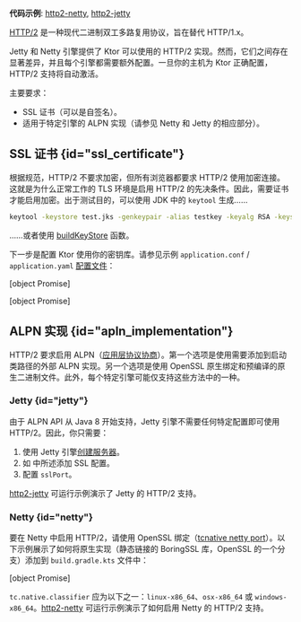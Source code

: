 [//]: # (title: HTTP/2)

<show-structure for="chapter" depth="2"/>

<tldr>
<p>
<b>代码示例</b>: <a href="https://github.com/ktorio/ktor-documentation/tree/%ktor_version%/codeSnippets/snippets/http2-netty">http2-netty</a>, <a href="https://github.com/ktorio/ktor-documentation/tree/%ktor_version%/codeSnippets/snippets/http2-jetty">http2-jetty</a>
</p>
</tldr>

[HTTP/2](https://en.wikipedia.org/wiki/HTTP/2) 是一种现代二进制双工多路复用协议，旨在替代 HTTP/1.x。

Jetty 和 Netty 引擎提供了 Ktor 可以使用的 HTTP/2 实现。然而，它们之间存在显著差异，并且每个引擎都需要额外配置。一旦你的主机为 Ktor 正确配置，HTTP/2 支持将自动激活。

主要要求：

*   SSL 证书（可以是自签名）。
*   适用于特定引擎的 ALPN 实现（请参见 Netty 和 Jetty 的相应部分）。

## SSL 证书 {id="ssl_certificate"}

根据规范，HTTP/2 不要求加密，但所有浏览器都要求 HTTP/2 使用加密连接。这就是为什么正常工作的 TLS 环境是启用 HTTP/2 的先决条件。因此，需要证书才能启用加密。出于测试目的，可以使用 JDK 中的 `keytool` 生成……

```bash
keytool -keystore test.jks -genkeypair -alias testkey -keyalg RSA -keysize 4096 -validity 5000 -dname 'CN=localhost, OU=ktor, O=ktor, L=Unspecified, ST=Unspecified, C=US'
```

……或者使用 [buildKeyStore](server-ssl.md) 函数。

下一步是配置 Ktor 使用你的密钥库。请参见示例 `application.conf` / `application.yaml` [配置文件](server-configuration-file.topic)：

<tabs group="config">
<tab title="application.conf" group-key="hocon">

[object Promise]

</tab>
<tab title="application.yaml" group-key="yaml">

[object Promise]

</tab>
</tabs>

## ALPN 实现 {id="apln_implementation"}

HTTP/2 要求启用 ALPN（[应用层协议协商](https://en.wikipedia.org/wiki/Application-Layer_Protocol_Negotiation)）。第一个选项是使用需要添加到启动类路径的外部 ALPN 实现。另一个选项是使用 OpenSSL 原生绑定和预编译的原生二进制文件。此外，每个特定引擎可能仅支持这些方法中的一种。

### Jetty {id="jetty"}

由于 ALPN API 从 Java 8 开始支持，Jetty 引擎不需要任何特定配置即可使用 HTTP/2。因此，你只需要：
1.  使用 Jetty 引擎[创建服务器](server-engines.md#choose-create-server)。
2.  如 [](#ssl_certificate) 中所述添加 SSL 配置。
3.  配置 `sslPort`。

[http2-jetty](https://github.com/ktorio/ktor-documentation/tree/%ktor_version%/codeSnippets/snippets/http2-jetty) 可运行示例演示了 Jetty 的 HTTP/2 支持。

### Netty {id="netty"}

要在 Netty 中启用 HTTP/2，请使用 OpenSSL 绑定（[tcnative netty port](https://netty.io/wiki/forked-tomcat-native.html)）。以下示例展示了如何将原生实现（静态链接的 BoringSSL 库，OpenSSL 的一个分支）添加到 `build.gradle.kts` 文件中：

[object Promise]

`tc.native.classifier` 应为以下之一：`linux-x86_64`、`osx-x86_64` 或 `windows-x86_64`。[http2-netty](https://github.com/ktorio/ktor-documentation/tree/%ktor_version%/codeSnippets/snippets/http2-netty) 可运行示例演示了如何启用 Netty 的 HTTP/2 支持。